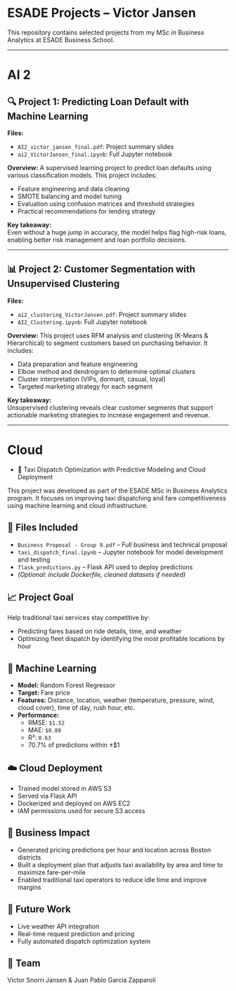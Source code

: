 # ESADE Projects – Victor Jansen

This repository contains selected projects from my MSc in Business Analytics at ESADE Business School.

---
# AI 2 
## 🔍 Project 1: Predicting Loan Default with Machine Learning

**Files:**
- `AI2_victor_jansen_final.pdf`: Project summary slides
- `ai2_VictorJansen_final.ipynb`: Full Jupyter notebook

**Overview:**
A supervised learning project to predict loan defaults using various classification models. This project includes:
- Feature engineering and data cleaning
- SMOTE balancing and model tuning
- Evaluation using confusion matrices and threshold strategies
- Practical recommendations for lending strategy

**Key takeaway:**  
Even without a huge jump in accuracy, the model helps flag high-risk loans, enabling better risk management and loan portfolio decisions.

---

## 📊 Project 2: Customer Segmentation with Unsupervised Clustering

**Files:**
- `ai2_clustering_VictorJansen.pdf`: Project summary slides
- `AI2_Clustering.ipynb`: Full Jupyter notebook

**Overview:**
This project uses RFM analysis and clustering (K-Means & Hierarchical) to segment customers based on purchasing behavior. It includes:
- Data preparation and feature engineering
- Elbow method and dendrogram to determine optimal clusters
- Cluster interpretation (VIPs, dormant, casual, loyal)
- Targeted marketing strategy for each segment

**Key takeaway:**  
Unsupervised clustering reveals clear customer segments that support actionable marketing strategies to increase engagement and revenue.

---

# Cloud
- 🚖 Taxi Dispatch Optimization with Predictive Modeling and Cloud Deployment

This project was developed as part of the ESADE MSc in Business Analytics program. It focuses on improving taxi dispatching and fare competitiveness using machine learning and cloud infrastructure.

## 📄 Files Included
- `Business Proposal - Group 9.pdf` – Full business and technical proposal
- `taxi_dispatch_final.ipynb` – Jupyter notebook for model development and testing
- `flask_predictions.py` – Flask API used to deploy predictions
- *(Optional: include Dockerfile, cleaned datasets if needed)*

## 📈 Project Goal
Help traditional taxi services stay competitive by:
- Predicting fares based on ride details, time, and weather
- Optimizing fleet dispatch by identifying the most profitable locations by hour

## 🧠 Machine Learning
- **Model:** Random Forest Regressor
- **Target:** Fare price
- **Features:** Distance, location, weather (temperature, pressure, wind, cloud cover), time of day, rush hour, etc.
- **Performance:**
  - RMSE: `$1.52`
  - MAE: `$0.89`
  - R²: `0.63`
  - 70.7% of predictions within ±$1

## ☁️ Cloud Deployment
- Trained model stored in AWS S3
- Served via Flask API
- Dockerized and deployed on AWS EC2
- IAM permissions used for secure S3 access

## 🚦 Business Impact
- Generated pricing predictions per hour and location across Boston districts
- Built a deployment plan that adjusts taxi availability by area and time to maximize fare-per-mile
- Enabled traditional taxi operators to reduce idle time and improve margins

## 🔁 Future Work
- Live weather API integration
- Real-time request prediction and pricing
- Fully automated dispatch optimization system

## 📍 Team
Victor Snorri Jansen & Juan Pablo García Zapparoli


